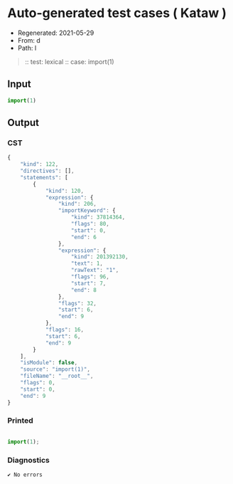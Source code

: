 # Auto-generated test cases ( Kataw )
- Regenerated: 2021-05-29
- From: d
- Path: l
> :: test: lexical
> :: case: import(1)
## Input

`````js
import(1)
`````
## Output

### CST

```javascript
{
    "kind": 122,
    "directives": [],
    "statements": [
        {
            "kind": 120,
            "expression": {
                "kind": 206,
                "importKeyword": {
                    "kind": 37814364,
                    "flags": 80,
                    "start": 0,
                    "end": 6
                },
                "expression": {
                    "kind": 201392130,
                    "text": 1,
                    "rawText": "1",
                    "flags": 96,
                    "start": 7,
                    "end": 8
                },
                "flags": 32,
                "start": 6,
                "end": 9
            },
            "flags": 16,
            "start": 6,
            "end": 9
        }
    ],
    "isModule": false,
    "source": "import(1)",
    "fileName": "__root__",
    "flags": 0,
    "start": 0,
    "end": 9
}
```

### Printed

```javascript

import(1);
```

### Diagnostics

```javascript
✔ No errors
```

